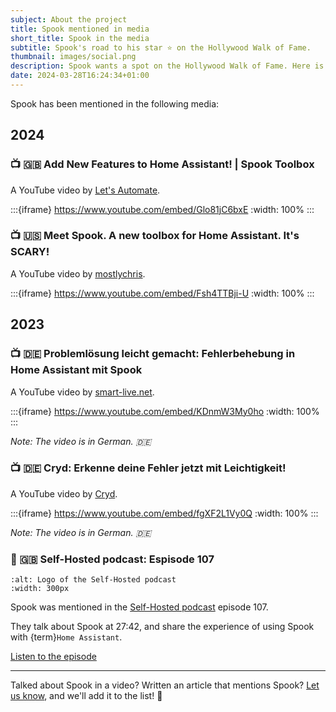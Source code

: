 ```yaml
---
subject: About the project
title: Spook mentioned in media
short_title: Spook in the media
subtitle: Spook's road to his star ⭐️ on the Hollywood Walk of Fame.
thumbnail: images/social.png
description: Spook wants a spot on the Hollywood Walk of Fame. Here is a list of media mentioning Spook for Home Assistant.
date: 2024-03-28T16:24:34+01:00
---
```


Spook has been mentioned in the following media:

## 2024

### 📺 🇬🇧 Add New Features to Home Assistant! | Spook Toolbox

A YouTube video by [Let's Automate](https://www.youtube.com/watch?v=Glo81jC6bxE).

:::{iframe} https://www.youtube.com/embed/Glo81jC6bxE
:width: 100%
:::

### 📺 🇺🇸 Meet Spook. A new toolbox for Home Assistant. It's SCARY!

A YouTube video by [mostlychris](https://www.youtube.com/watch?v=Fsh4TTBji-U).

:::{iframe} https://www.youtube.com/embed/Fsh4TTBji-U
:width: 100%
:::

## 2023

### 📺 🇩🇪 Problemlösung leicht gemacht: Fehlerbehebung in Home Assistant mit Spook

A YouTube video by [smart-live.net](https://www.youtube.com/watch?v=KDnmW3My0ho).

:::{iframe} https://www.youtube.com/embed/KDnmW3My0ho
:width: 100%
:::

_Note: The video is in German. 🇩🇪_

### 📺 🇩🇪 Cryd: Erkenne deine Fehler jetzt mit Leichtigkeit!

A YouTube video by [Cryd](https://www.youtube.com/watch?v=fgXF2L1Vy0Q).

:::{iframe} https://www.youtube.com/embed/fgXF2L1Vy0Q
:width: 100%
:::

_Note: The video is in German. 🇩🇪_

### 🎤 🇬🇧 Self-Hosted podcast: Espisode 107

```{image} https://www.jupiterbroadcasting.com/images/shows/self-hosted.png
:alt: Logo of the Self-Hosted podcast
:width: 300px
```

Spook was mentioned in the [Self-Hosted podcast](https://selfhosted.show/107?t=1662) episode 107.

They talk about Spook at 27:42, and share the experience of using Spook with {term}`Home Assistant`.

[Listen to the episode](https://selfhosted.show/107?t=1662)

---

Talked about Spook in a video? Written an article that mentions Spook? [Let us know](https://github.com/frenck/spook/discussions), and we'll add it to the list! 🙏
